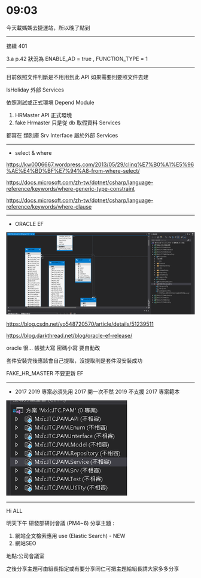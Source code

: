 # 09:03

今天載媽媽去捷運站，所以晚了點到

---

接續 401

3.a p.42 狀況為 ENABLE_AD = true , FUNCTION_TYPE = 1

---

目前依照文件判斷是不用用到此 API 如果需要則要照文件去建

IsHoliday 外部 Services

依照測試或正式環境 Depend Module

1. HRMaster API 正式環境
2. fake Hrmaster 只是從 db 取假資料 Services

都寫在 類別庫 Srv Interface 屬於外部 Services

---

* select & where

<https://kw0006667.wordpress.com/2013/05/29/clinq%E7%B0%A1%E5%96%AE%E4%BD%BF%E7%94%A8-from-where-select/>

<https://docs.microsoft.com/zh-tw/dotnet/csharp/language-reference/keywords/where-generic-type-constraint>

<https://docs.microsoft.com/zh-tw/dotnet/csharp/language-reference/keywords/where-clause>

---

* ORACLE EF

![alt](/sinda-notes/img/oracleEF.png)

<https://blog.csdn.net/yo548720570/article/details/51239511>

<https://blog.darkthread.net/blog/oracle-ef-release/>

<!-- metadata=res://*/MXICModel.csdl|res://*/MXICModel.ssdl|res://*/MXICModel.msl;provider=Oracle.ManagedDataAccess.Client;provider connection string='DATA SOURCE=mxicdev.ccw9buqcsmdy.us-west-1.rds.amazonaws.com:1521/DBMXIC;USER ID="test"' -->

oracle 很... 帳號大寫 密碼小寫 要自動改

套件安裝完後應該會自己提取，沒提取則是套件沒安裝成功

FAKE_HR_MASTER 不要更新 EF

<!-- IP:mxicdev.ccw9buqcsmdy.us-west-1.rds.amazonaws.com:1521
servicename : DBMXIC
user : mxicdev
pwd : mxicdev1qaz2wsx

---

IP:mxicdev.ccw9buqcsmdy.us-west-1.rds.amazonaws.com
PORT:1521
帳號test
密碼:test
SID:DBMXIC -->

<!-- metadata=res://*/MXICModel.csdl|res://*/MXICModel.ssdl|res://*/MXICModel.msl;provider=Oracle.ManagedDataAccess.Client;provider connection string="DATA SOURCE=mxicdev.ccw9buqcsmdy.us-west-1.rds.amazonaws.com:1521/DBMXIC;PERSIST SECURITY INFO=True;USER ID=MXICDEV" -->

---

* 2017 2019 專案必須先用 2017 開一次不然 2019 不支援 2017 專案範本

![alt](/sinda-notes/img/2017-2019.png)

---

Hi ALL

明天下午 研發部研討會議 (PM4~6)
分享主題 :

1. 網站全文檢索應用 use (Elastic Search) - NEW
2. 網站SEO

地點:公司會議室

之後分享主題可由組長指定或有要分享同仁可把主題給組長請大家多多分享